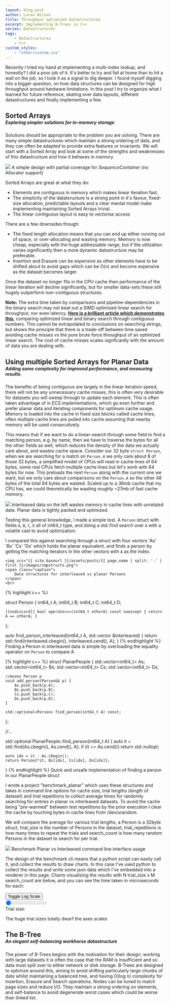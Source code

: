 ```yaml
---
layout: blog_post
author: Lucas Wilson
title: Throughput optimized Datastructures
excerpt: Implementing B-Trees in C++ 
series: Datastructures
tags: 
    - Datastructures
    - C++
custom_styles:
    - "other/custom.css"
---
```


Recently I tried my hand at implementing a multi-index lookup, and honestly? I did a poor job of it. It's better to try and fail at home than to hit a wall on the job, so I took it as a signal to dig deeper. I found myself digging into a bigger question, on how data structures can be designed for high throughput around hardware limitations. In this post I try to organize what I learned for future reference, skating over data layouts, different datastructures and finally implementing a few.   

<div class="blog-section-header"> 
    <h2 style="margin-bottom: 0;"> Sorted Arrays </h2>
    <h5 style="margin-top: 0;"> Exploring simpler solutions for in-memory storage </h5>
</div>

Solutions should be appropriate to the problem you are solving. There are many simple datastructures which maintain a strong ordering of data, and they can often be adapted to provide extra features or invariants. We will start with a Sorted Array and look at some of the strengths and weaknesses of this datastructure and how it behaves in memory.

<div class="table-wrapper">
    <img src="{{ site.baseurl }}/assets/posts/{{ page.name | split: '.' | first }}/images/SortedArrayArch.png">
    <span class="caption">
        A simple design with partial coverage for <i>SequenceContainer</i> (no Allocator support)
    </span>
</div>

Sorted Arrays are great at what they do:
- Elements are contiguous in memory which makes linear iteration fast. 
- The simplicity of the datatsructure is a strong point in it's favour, fixed-size allocation, predictable layouts and a clear mental model make implementing maintaining Sorted Arrays trivial.
- The linear contiguous layout is easy to vectorise access

There are a few downsides though:
- The fixed length allocation means that you can end up either running out of space, or over-allocating and wasting memory. Memory is now cheap, especially with the huge addressable range, but if the utilization varies significantly then a more dynamic datastructure may be preferable.
- Insertion and Erasure can be expensive as other elements have to be shifted about to avoid gaps which can be O(n) and become expensive as the dataset becomes larger.

Once the dataset no longer fits in the CPU cache then performance of the linear iteration will decline significantly, but for smaller data-sets these still hugely outperform non-contiguous structures.

<b>Note:</b>
The extra time taken by comparisons and pipeline-dependencies in the binary search may not beat out a SIMD optimized linear search for throughput, nor even latency. [**Here is a brilliant article which demonstrates this**](http://archive.today/iipPV), comparing optimized linear and binary search through contiguous numbers. This cannot be extrapolated to conclusions on searching strings, but shows the principle that there is a trade-off between time saved avoiding cache misses vs the pure brute force throughput of an optimized linear search. The cost of cache misses scales signficantly with the amount of data you are dealing with. 

<div class="blog-section-header"> 
    <h2 style="margin-bottom: 0;"> Using multiple Sorted Arrays for Planar Data </h2>
    <h5 style="margin-top: 0;"> Adding some complexity for improved performance, and measuring results.     </h5>
</div>
The benefits of being contiguous are largely in the linear iteration speed, there will not be any unnecessary cache misses, this is often very desirable for datasets you will sweep through to update each element. This is often taken advantage of in ECS implementations, which go even further and prefer planar data and iterating components for optimum cache usage. Memory is loaded into the cache in fixed size blocks called cache lines, often multiple cache lines are pulled into cache assuming that nearby memory will be used consecutively.

This means that if we want to do a linear-search through some field to find a matching person, e.g. by name, then we have to traverse the bytes for all the other fields as well, which reduces the density of the data we actually care about, and wastes cache space. Consider our 32 byte `struct Person`, when we are searching for a match on `Person.A` we only care about 8 of those 32 bytes, a simplified model of CPUs will read in cache lines of 64 bytes, some real CPUs fetch multiple cache lines but let's work with 64 bytes for now. This preloads the next `Person` along with the current one we want, but we only care about comparisons on the `Person.A` so the other 48 bytes of the total 64 bytes are wasted. Scaled up to a 36mb cache that my CPU has, we could theoretically be wasting roughly ~27mb of fast cache memory.

<div class="table-wrapper">
    <img src="{{ site.baseurl }}/assets/posts/{{ page.name | split: '.' | first }}/images/Interleaved.png">
    <span class="caption">
        Interleaved data on the left wastes memory in cache lines with unrelated data. Planar data is tightly packed and optimized.
    </span>
</div>

Testing this general knowledge, I made a simple test. A `Person` struct with fields `A`, `B`, `C`, `D` all of int64_t type, and doing a std::find search over `A` with a volatile cast to avoid optimization. 

I compared this against searching through a struct with four vectors 'As' 'Bs' 'Cs' 'Ds' which holds the planar equivalent, and finds a person by getting the matching iterators in the other vectors with `A` as the index.

<div class="table-wrapper">


    <img src="{{ site.baseurl }}/assets/posts/{{ page.name | split: '.' | first }}/images/cmpstructs.png">
    <span class="caption">
        Data structures for interleaved vs planar Persons
    </span>
    <br>

{% highlight c++ %}

struct Person {
    int64_t A;
    int64_t B;
    int64_t C;
    int64_t D;

    [[nodiscard]] bool operator==(int64_t otherA) const noexcept { return A == otherA; }
};

auto find_person_interleaved(int64_t A, std::vector<Person> &interleaved) {
    return std::find(interleaved.cbegin(), interleaved.cend(), A);
}
{% endhighlight %}
    <span class="caption">
        Finding a Person in interleaved data is simple by overloading the equality operator on `Person` to compare A
    </span>
    <br>

{% highlight c++ %}
struct PlanarPeople {
    std::vector<int64_t> As;
    std::vector<int64_t> Bs;
    std::vector<int64_t> Cs;
    std::vector<int64_t> Ds;

    //moves Person p
    void add_person(Person&& p) {
        As.push_back(p.A);
        Bs.push_back(p.B);
        Cs.push_back(p.C);
        Ds.push_back(p.D);
    }

    std::optional<Person> find_person(int64_t A) const;
};

//...

std::optional<Person> PlanarPeople::find_person(int64_t A) {
    auto it = std::find(As.cbegin(), As.cend(), A);
    if (it == As.cend())
        return std::nullopt;

    auto idx = it - As.cbegin();
    return Person{*it, Bs[idx], Cs[idx], Ds[idx]};
}
{% endhighlight %}
    <span class="caption">
        Quick and unsafe implementation of finding a person in our PlanarPeople struct
    </span>
</div>

I wrote a project "benchmark_planar" which uses these structures and takes in command line options for cache size, trial lengths (length of dataset) and trial repetitions to collect average times for randomly searching for entries in planar vs interleaved datasets. To avoid the cache being "pre-warmed" between test repetitions by the prior execution I clear the cache by touching bytes in cache lines from /dev/urandom.

We will compare the average for various trial lengths, a Person is a 32byte struct, trial_size is the number of Persons in the dataset, trial_repetitions is how many times to repeat the trials and search_count is how many random Persons in the dataset to search for per trial.

<div class="table-wrapper">
    <img src="{{ site.baseurl }}/assets/posts/{{ page.name | split: '.' | first }}/images/cmdlinebenchmark1.png">
    <span class="caption">
        Benchmark Planar vs Interleaved command line interface usage
    </span>
</div>

The design of the benchmark cli means that a python script can easily call it, and collect the results to draw charts. In this case I've used python to collect the results and write some json data which I've embedded into a renderer in this page. Charts visualizing the results with N trial_size x M search_count are below, and you can see the time taken in microseconds for each: 

<div class="table-wrapper">
    <div id="benchmark3d">
    <button id="toggle-scale">Toggle Log Scale</button>
    <div id="plot-container"></div>
    </div>
    <div class="slider-wrapper">
    <input type="range" id="trial-size-slider" min="0" max="6" value="0" step="1">
    <div id="slider-label">Trial size: </div>
  </div>
</div>

<script src="https://cdn.plot.ly/plotly-2.24.0.min.js"></script>
<script type="module">
  async function loadBenchmarkData() {
    const response = await fetch('{{ site.baseurl }}/assets/posts/{{ page.name | split: "." | first }}/data/planar_v_inter.json');
    const data = await response.json();

    const trial_sizes = data.trial_sizes;
    const search_counts = data.search_counts;

    const planarSurface = {
      z: data.planar,
      x: trial_sizes,
      y: search_counts,
      type: 'surface',
      colorscale: 'Blues',
      opacity: 0.6,
      showscale: false,
      hoverinfo: 'x+y+z',
      name: 'Planar Surface',
      showlegend: false
    };

    const interleavedSurface = {
      z: data.interleaved,
      x: trial_sizes,
      y: search_counts,
      type: 'surface',
      colorscale: 'Reds',
      opacity: 0.6,
      showscale: false,
      hoverinfo: 'x+y+z',
      name: 'Interleaved Surface',
      showlegend: false
    };

    const planarLines = trial_sizes.map((ts, i) => ({
      x: Array(search_counts.length).fill(ts),
      y: search_counts,
      z: data.planar.map(row => row[i]),
      mode: 'lines',
      type: 'scatter3d',
      line: { color: 'blue', width: 4 },
      name: i === 0 ? 'Planar' : undefined,
      showlegend: i === 0
    }));

    const interleavedLines = trial_sizes.map((ts, i) => ({
      x: Array(search_counts.length).fill(ts),
      y: search_counts,
      z: data.interleaved.map(row => row[i]),
      mode: 'lines',
      type: 'scatter3d',
      line: { color: 'red', width: 4 },
      name: i === 0 ? 'Interleaved' : undefined,
      showlegend: i === 0
    }));

    const layout = {
      scene: {
        xaxis: { title: 'Trial Size' },
        yaxis: { title: 'Search Count' },
        zaxis: { title: 'Time (\u03BCs)', type: 'linear' }
      },
      margin: { l: 0, r: 0, b: 0, t: 30 },
      legend: { x: 0.05, y: 0.95 }
    };

    Plotly.newPlot(
      'plot-container',
      [planarSurface, interleavedSurface, ...planarLines, ...interleavedLines],
      layout
    );

    let isLog = false;
    document.getElementById('toggle-scale').addEventListener('click', () => {
      isLog = !isLog;
      Plotly.relayout('plot-container', {
        'scene.zaxis.type': isLog ? 'log' : 'linear'
      });
    });
  }

  loadBenchmarkData();
</script>

The huge trial sizes totally dwarf the axes scales 

<div class="blog-section-header"> 
    <h2 style="margin-bottom: 0;"> The B-Tree </h2>
    <h5 style="margin-top: 0;"> An elegant self-balancing workhorse datastructure </h5>
</div>

The power of B-Trees begins with the motivation for their design; working with large datasets it is often the case that the RAM is insufficient and so data
must spill over to either network or disk storage. B-Trees are designed to optimize around this, aiming to avoid shifting particularly large chunks of data whilst maintaining a balanced tree, and having O(log n) complexity for Insertion, Erasure and Search operations. Nodes can be tuned to match page sizes and reduce I/O. They maintain a strong ordering on elements, and self-balance to avoid degenerate worst cases which could be worse than linked list.
